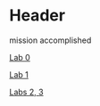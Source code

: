 # Header

mission accomplished

[Lab 0](https://devshatter.github.io/cse15l-lab-reports/lab-report-1-week-0.html)

[Lab 1](https://devshatter.github.io/cse15l-lab-reports/lab-report-week-1.html)

[Labs 2, 3](/lab-report-2.md)
